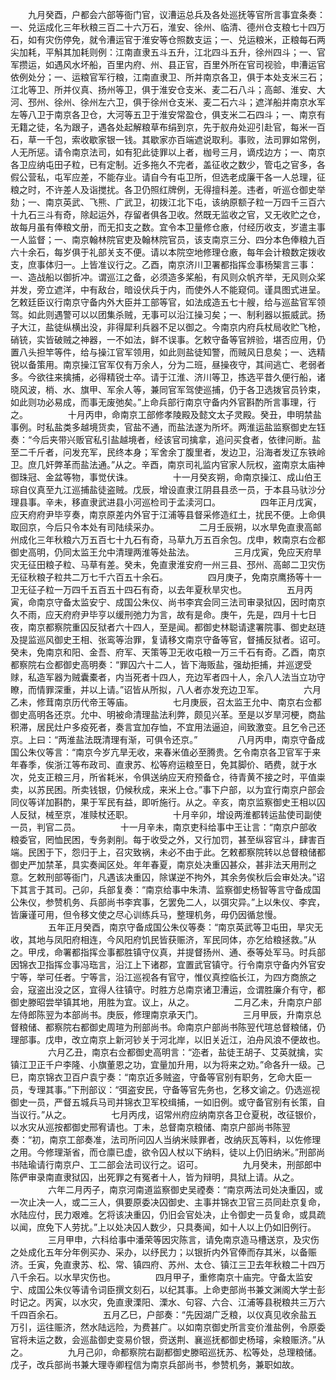<!-- { "loadSidebar": true } -->
　　九月癸酉，户都会六部等衙门官，议漕运总兵及各处巡抚等官所言事宜条奏：一、兑运成化三年秋粮三百二十六万石，淮安、徐州、临清、德州仓支粮七十四万石，如有灾伤停免，就令漕运官于淮安等仓照数支运；一、兑运粮米，正粮每石两尖加耗，平斛其加耗则例：江南直隶五斗五升，江北四斗五升，徐州四斗；一、官军攒运，如遇风水坏船，百里内府、州、县正官，百里外所在官司视验，申漕运官依例处分；一、运粮官军行粮，江南直隶卫、所并南京各卫，俱于本处支米三石；江北等卫、所并仪真、扬州等卫，俱于淮安仓支米、麦二石八斗；高邮、淮安、大河、邳州、徐州、徐州左六卫，俱于徐州仓支米、麦二石六斗；遮洋船并南京水军左等八卫于南京各卫仓，大河等五卫于淮安常盈仓，俱支米二石四斗；一、南京有无籍之徒，名为跟子，遇各处起解粮草布绢到京，先于舣舟处迎引赴官，每米一百石，草一千包，索收歇家银一钱。其歇家亦百端遮说取利。事败，法司罪如常例，人无所惩。请令南京法司，如有犯此徒罪以上者，枷号三月，谪戍边方；一、南京各卫应纳屯田子粒，已有定制。近多拖久不完者，盖征收之数少，管屯之官多，各假公营私，屯军应差，不能存业。请自今有屯卫所，但选老成廉干各一人总理，征粮之时，不许差人及诣搅扰。各卫仍照红牌例，无得擅科差。违者，听巡仓御史举劾；一、南京英武、飞熊、广武卫，初拨江北下屯，该纳原额子粒一万四千三百六十九石三斗有奇，除起运外，存留者俱各卫收。然既无监收之官，又无收贮之仓，故每月虽有俸粮文册，而无扣支之数。宜令本卫量修仓廒，付经历收支，岁遣主事一人监督；一、南京翰林院官吏及翰林院官员，该支南京三分、四分本色俸粮九百六十余石，每岁俱于礼部关支不便。请以本院空地修理仓廒，每年会计粮数定拨收支，庶事体归一。上皆准议行之。乙酉，南京济川卫署都指挥佥事杨榘言三事：一、造战船以御折冲。谓巡江之备，必须造多桨船，有风则众帆齐举，无风则众桨并发，旁立遮洋，中有敌台，暗设伏兵于内，而使外人不能窥伺。谨具图式进呈。乞敕廷臣议行南京守备内外大臣并工部等官，如法成造五七十艘，给与巡盐官军领驾。如此则遇警可以以团集杀贼，无事可以沿江操习矣；一、制利器以振威武。扬子大江，盐徒纵横出没，非得犀利兵器不足以御之。今南京内府兵杖局收贮飞枪，硝铳，实皆破贼之神器，一不如法，鲜不误事。乞敕守备等官辨验，堪否应用，仍置八头担竿等件，给与操江官军领用，如此则盐徒知警，而贼风日息矣；一、选精锐以备策用。南京操江官军仅有万余人，分为二班，昼操夜守，其间逃亡、老弱者多。今欲往来擒捕，必得精锐士卒。请于江淮、济川等卫，拣选平昔久便行船，诸晓风波，梢、水、旗甲、军余人等，兼同官军驾使巡捕，仍于各卫选拨官员钤束，如此则功必易成，而事无废弛矣。”上命兵部行南京守备内外官斟酌所言事理，行之。
　　
　　十月丙申，命南京工部修孝陵殿及懿文太子灵殿。癸丑，申明禁盐事例。时私盐类多越境货卖，官盐不通，而盐法遂为所坏。两淮运盐监察御史左钰奏：“今后夹带兴贩官私引盐越境者，经该官司擒拿，追问买食者，依律问断。盐至二千斤者，问发充军，民终本身；军舍余丁腹里者，发边卫，沿海者发辽东铁岭卫。庶几奸弊革而盐法通。”从之。辛酉，南京司礼监内官家人阮权，盗南京太庙神御珠冠、金盆等物，事觉伏诛。
　　
　　十一月癸亥朔，命南京操江、成山伯王琮自仪真至九江巡捕盐徒盗贼。戊辰，增设直隶江阴县县丞一员，于本县马驮沙分理县事。辛未，移直隶武进县小河巡检司于孟渎河口。
　　
　　四年正月戊寅，应天府府尹毕亨奏，南京原差内外官于江浦等县督采修造红土，扰民不便。上命俱取回京，今后只令本处有司陆续采办。
　　
　　二月壬辰朔，以水旱免直隶高邮州成化三年秋粮六万五百七十九石有奇，马草九万五百余包。戊申，敕南京右佥都御史高明，仍同太监王允中清理两淮等处盐法。
　　
　　三月戊寅，免应天府旱灾无征田粮子粒、马草有差。癸未，免直隶淮安府一州三县、邳州、高邮二卫灾伤无征秋粮子粒共二万七千六百五十余石。
　　
　　四月庚子，免南京鹰扬等十一卫无征子粒一万四千五百五十四石有奇，以去年夏秋旱灾也。
　　
　　五月丙寅，命南京守备太监安宁、成国公朱仪、尚书李宾会同三法司审录狱囚，因时南京久不雨，应天府府尹毕亨以缓刑弛力为言，故有是命。庚午，先是，四月十七日夜，南京都察院重囚反狱者六十四人，至是闻。都御史林聪请逮署院事、御史赵琏及提监巡风御史王相、张鸾等治罪，复请移文南京守备等官，督捕反狱者。诏可。癸未，免南京和阳、金吾、府军、天策等卫无收屯粮一万三千石有奇。乙酉，南京都察院右佥都御史高明奏：“罪囚六十二人，皆下海贩盐，强劫拒捕，并巡逻受赇，私造军器为贼囊橐者，内当死者十四人，充边军者四十人，余八人法当立功守瞭，而情罪深重，并以上请。”诏皆从所拟，八人者亦发充边卫军。
　　
　　六月乙未，修茸南京历代帝王等庙。
　　
　　七月庚辰，召太监王允中、南京右佥都御史高明各还京。允中、明被命清理盐法利弊，颇见兴革。至是以岁旱河梗，商盐积滞，居民灶户多疫死者，奏言宜加存恤，不宜用法逼迫，间致激变。且乞令己还京。上曰：“两淮盐法既清理有渐，可俱令还京。”
　　
　　八月丙申，南京守备成国公朱仪等言：“南京今岁亢旱无收，来春米值必至腾贵。乞令南京各卫官军于来年春季，俟浙江等布政司、直隶苏、松等府运粮至日，免其脚价、晒费，就于水次，兑支正粮三月，所省耗米，令俱送纳应天府预备仓，待青黄不接之时，平值粜卖，以苏民困。所卖钱银，仍候秋成，来米上仓。”事下户部，以为宜行南京户部会同仪等详加斟酌，果于军民有益，即听施行。从之。辛亥，南京监察御史王相以囚人反狱，械至京，准赎杖还职。
　　
　　十月辛卯，增设两淮都转运盐使司副使一员，判官二员。
　　
　　十一月辛未，南京吏科给事中王让言：“南京户部收粮委官，罔恤民困，专务剥削。每于收受之外，又行加罚，甚至纵容官斗，肆害百端。民困于下，怨归于上，召灾致祸，未必不由于此。乞敕都察院转以总督粮储都御史严加禁革，具实奏闻区处。年年春夏，南京处决重囚甚众，甚非法天用刑之意。乞敕刑部等衙门，凡遇该决重囚，除谋逆不拘外，其余务俟秋后会审处决。”诏下其言于其司。己卯，兵部复奏：“南京给事中朱清、监察御史杨智等言守备成国公朱仪，参赞机务、兵部尚书李宾事，乞罢免二人，以弭灾异。”上以朱仪、李宾，皆廉谨可用，但令移文使之尽心训练兵马，整理机务，毋仍因循怠慢。
　　
　　五年正月癸酉，南京守备成国公朱仪等奏：“南京英武等卫屯田，旱灾无收，其地与凤阳府相连，今风阳府饥民皆获赈济，军民同体，亦乞给粮拯救。”从之。甲戌，命署都指挥佥事都胜镇守仪真，并提督扬州、通、泰等处军马。时兵部因锦衣卫指挥佥事冯珤言，沿江上下诸郡，宜置武官镇守。行令南京守备内外官安宁等，举可任者。宁等言，沿江巡视各有官守，惟仪真控临长江，为四方商旅之会，寇盗出没之区，宜得人往镇守。时胜方总南京诸卫漕运，佥谓胜廉介有守，都御史滕昭尝举镇其地，用胜为宜。议上，从之。
　　
　　二月乙未，升南京户部左侍郎陈翌为本部尚书。庚辰，修理南京承天门。
　　
　　三月甲辰，升南京总督粮储、都察院右都御史周瑄为刑部尚书。命南京户部尚书陈翌代瑄总督粮储，仍理部事。戊申，改立南京上新河钞关于河北岸，以旧关近江，泊舟风浪不便故也。
　　
　　六月乙丑，南京右佥都御史高明言：“迩者，盐徒王胡子、艾英就擒，实镇江卫正千户李隆、小旗董恩之功，宜量加升用，以为将来之劝。”命各升一级。己巳，南京锦衣卫百户袁宁奏：“南京近多贼盗，守备等官别有职务，乞命大臣一员，专理其事。”下刑部议：“弭盗安民，守备等官先务也，乞移文谕之。仍选巡视御史一员，严督五城兵马司并锦衣卫军校缉捕，一如旧例。或守备官别有长策，自当议行。”从之。
　　
　　七月丙戌，诏常州府应纳南京各卫仓夏税，改征银价，以水灾从巡按都御史邢宥请也。丁未，总督南京粮储、南京户部尚书陈翌奏：“初，南京工部奏准，法司所问囚人当纳米赎罪者，改纳灰瓦等料，以佐修理之用。今修理渐省，而仓廪已虚，欲令囚人杖以下纳料，徒以上仍旧纳米。”刑部尚书陆瑜请行南京户、工二部会法司议行之。诏可。
　　
　　九月癸未，刑部郎中陈俨审录南直隶狱囚，出死罪之有冤者十人，皆为辩明，具狱上请。从之。
　　
　　六年二月丙子，南京河南道监察御史吴禋奏：“南京两法司处决重囚，或一次止决一人，或二三人，俱要原委决囚御史、主事并锦衣卫官三员同赴京复命，水陆应付，民力艰难。乞将该决重囚，仍旧会官处决，止令御史一员复命，或具疏以闻，庶免下人劳扰。”上以处决囚人数少，只具奏闻，如十人以上仍如旧例行。
　　
　　三月甲申，六科给事中潘荣等因灾陈言，请免南京造马槽送京，及灾伤之处成化五年分年例买办、采办，以纾民力；以银折内外官俸而存其米，以备赈济。壬寅，免直隶苏、松、常、镇四府、苏州、太仓、镇江三卫去年秋粮二十四万八千余石。以水旱灾伤也。
　　
　　四月甲子，重修南京十庙完。守备太监安宁、成国公朱仪等请令词臣撰文刻石，以纪其事。上命吏部尚书兼文渊阁大学士彭时记之。丙寅，以水灾，免直隶溧阳、溧水、句容、六合、江浦等县税粮共三万六千四百余石。
　　
　　五月乙巳，户部奏：“先因湖广乏粮，以仪真见收余盐五万引，运往赈济，然水陆远险，为费甚广。以如南京御史所言变价淮盐例，令原委官将未运之数，会巡盐御史变易价银，赍送荆、襄巡抚都御史杨璿，籴粮赈济。”从之。
　　
　　九月己卯，命都察院右副都御史滕昭巡抚苏、松等处，总理粮储。戊子，改兵部尚书兼大理寺卿程信为南京兵部尚书，参赞机务，兼职如故。
　　
